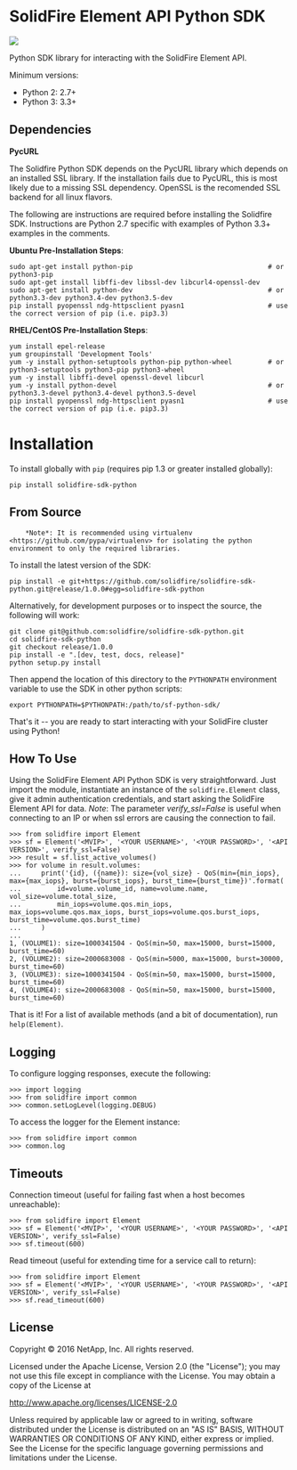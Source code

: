 SolidFire Element API Python SDK
================================

<img src="https://raw.githubusercontent.com/solidfire/solidfire-sdk-python/gh-pages/_static/PythonSDK-58x58.png ">

Python SDK library for interacting with the SolidFire Element API.

Minimum versions:

* Python 2: 2.7+
* Python 3: 3.3+

Dependencies
------------
**PycURL**

The Solidfire Python SDK depends on the PycURL library which depends on an installed SSL library.  If the installation fails due to PycURL, this is most likely due to a missing SSL dependency. OpenSSL is the recomended SSL backend for all linux flavors.

The following are instructions are required before installing the Solidfire SDK.  Instructions are Python 2.7 specific with examples of Python 3.3+ examples in the comments.

**Ubuntu Pre-Installation Steps**:
    
    sudo apt-get install python-pip                                  # or python3-pip
    sudo apt-get install libffi-dev libssl-dev libcurl4-openssl-dev
    sudo apt-get install python-dev                                  # or python3.3-dev python3.4-dev python3.5-dev
    pip install pyopenssl ndg-httpsclient pyasn1                     # use the correct version of pip (i.e. pip3.3)

**RHEL/CentOS Pre-Installation Steps**:
    
    yum install epel-release
    yum groupinstall 'Development Tools'
    yum -y install python-setuptools python-pip python-wheel         # or python3-setuptools python3-pip python3-wheel
    yum -y install libffi-devel openssl-devel libcurl
    yum -y install python-devel                                      # or python3.3-devel python3.4-devel python3.5-devel 
    pip install pyopenssl ndg-httpsclient pyasn1                     # use the correct version of pip (i.e. pip3.3)

Installation
============
To install globally with `pip` (requires pip 1.3 or greater installed globally):

    pip install solidfire-sdk-python

**From Source**
---------------
        *Note*: It is recommended using virtualenv <https://github.com/pypa/virtualenv> for isolating the python environment to only the required libraries.

To install the latest version of the SDK:

    pip install -e git+https://github.com/solidfire/solidfire-sdk-python.git@release/1.0.0#egg=solidfire-sdk-python

Alternatively, for development purposes or to inspect the source, the following will work:

    git clone git@github.com:solidfire/solidfire-sdk-python.git  
    cd solidfire-sdk-python  
    git checkout release/1.0.0
    pip install -e ".[dev, test, docs, release]"
    python setup.py install

Then append the location of this directory to the `PYTHONPATH` environment
variable to use the SDK in other python scripts:

    export PYTHONPATH=$PYTHONPATH:/path/to/sf-python-sdk/

That's it -- you are ready to start interacting with your SolidFire cluster using Python!

**How To Use**
--------------
Using the SolidFire Element API Python SDK is very straightforward.
Just import the module, instantiate an instance of the `solidfire.Element` class, give it admin authentication 
credentials, and start asking the SolidFire Element API for data.
*Note*:
The parameter *verify_ssl=False* is useful when connecting to an IP or when ssl errors are causing the connection to fail.

    >>> from solidfire import Element
    >>> sf = Element('<MVIP>', '<YOUR USERNAME>', '<YOUR PASSWORD>', '<API VERSION>', verify_ssl=False)
    >>> result = sf.list_active_volumes()
    >>> for volume in result.volumes:
    ...     print('{id}, ({name}): size={vol_size} - QoS(min={min_iops}, max={max_iops}, burst={burst_iops}, burst_time={burst_time})'.format(
    ...         id=volume.volume_id, name=volume.name,  vol_size=volume.total_size,
    ...         min_iops=volume.qos.min_iops, max_iops=volume.qos.max_iops, burst_iops=volume.qos.burst_iops, burst_time=volume.qos.burst_time)
    ...     )
    ...
    1, (VOLUME1): size=1000341504 - QoS(min=50, max=15000, burst=15000, burst_time=60)
    2, (VOLUME2): size=2000683008 - QoS(min=5000, max=15000, burst=30000, burst_time=60)
    3, (VOLUME3): size=1000341504 - QoS(min=50, max=15000, burst=15000, burst_time=60)
    4, (VOLUME4): size=2000683008 - QoS(min=50, max=15000, burst=15000, burst_time=60)

That is it! For a list of available methods (and a bit of documentation), run `help(Element)`.

**Logging**
-----------
To configure logging responses, execute the following:

    >>> import logging
    >>> from solidfire import common
    >>> common.setLogLevel(logging.DEBUG)
  
To access the logger for the Element instance:

    >>> from solidfire import common
    >>> common.log

**Timeouts**
------------
Connection timeout (useful for failing fast when a host becomes unreachable):

    >>> from solidfire import Element
    >>> sf = Element('<MVIP>', '<YOUR USERNAME>', '<YOUR PASSWORD>', '<API VERSION>', verify_ssl=False)
    >>> sf.timeout(600)

Read timeout (useful for extending time for a service call to return):

    >>> from solidfire import Element
    >>> sf = Element('<MVIP>', '<YOUR USERNAME>', '<YOUR PASSWORD>', '<API VERSION>', verify_ssl=False)
    >>> sf.read_timeout(600)
    
**License**
-----------
Copyright © 2016 NetApp, Inc.  All rights reserved.

Licensed under the Apache License, Version 2.0 (the "License");
you may not use this file except in compliance with the License.
You may obtain a copy of the License at

<http://www.apache.org/licenses/LICENSE-2.0>

Unless required by applicable law or agreed to in writing, software
distributed under the License is distributed on an "AS IS" BASIS,
WITHOUT WARRANTIES OR CONDITIONS OF ANY KIND, either express or implied.
See the License for the specific language governing permissions and limitations under the License.
